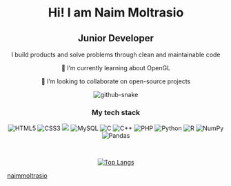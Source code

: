 <div align="center">

# Hi! I am Naim Moltrasio

## Junior Developer

I build products and solve problems through clean and maintainable code
 
🌱 I’m currently learning about OpenGL

👯 I’m looking to collaborate on open-source projects

<picture>
  <source media="(prefers-color-scheme: dark)" srcset="https://github.com/naimmoltrasio/naimmoltrasio/blob/output/github-contribution-grid-snake-dark.svg" />
  <source media="(prefers-color-scheme: light)" srcset="https://github.com/naimmoltrasio/naimmoltrasio/blob/output/github-contribution-grid-snake.svg" />
  <img alt="github-snake" src="github-snake.svg" />
</picture>

<br>

### My tech stack

![HTML5](https://img.shields.io/badge/html5-%23E34F26.svg?style=for-the-badge&logo=html5&logoColor=white)
![CSS3](https://img.shields.io/badge/css3-%231572B6.svg?style=for-the-badge&logo=css3&logoColor=white)
![](https://img.shields.io/badge/JavaScript-F7DF1E.svg?style=for-the-badge&logo=JavaScript&logoColor=black)
![MySQL](https://img.shields.io/badge/mysql-%2300f.svg?style=for-the-badge&logo=mysql&logoColor=white)
![C](https://img.shields.io/badge/c-%2300599C.svg?style=for-the-badge&logo=c&logoColor=white)
![C++](https://img.shields.io/badge/c++-%2300599C.svg?style=for-the-badge&logo=c%2B%2B&logoColor=white)
![PHP](https://img.shields.io/badge/php-%23777BB4.svg?style=for-the-badge&logo=php&logoColor=white)
![Python](https://img.shields.io/badge/python-3670A0?style=for-the-badge&logo=python&logoColor=ffdd54)
![R](https://img.shields.io/badge/r-%23276DC3.svg?style=for-the-badge&logo=r&logoColor=white)
![NumPy](https://img.shields.io/badge/numpy-%23013243.svg?style=for-the-badge&logo=numpy&logoColor=white)
![Pandas](https://img.shields.io/badge/pandas-%23150458.svg?style=for-the-badge&logo=pandas&logoColor=white)

<br>

[![Top Langs](https://github-readme-stats.vercel.app/api/top-langs/?naimmoltrasio=anuraghazra&layout=donut)](https://github.com/anuraghazra/github-readme-stats)

</div>
  
[naimmoltrasio](https://github.com/naimmoltrasio)


